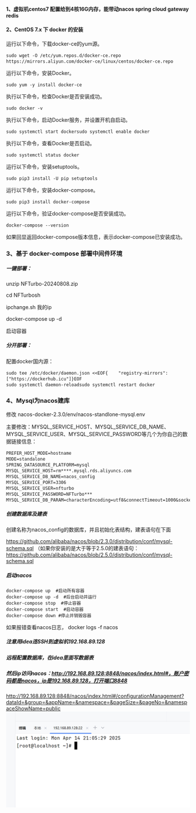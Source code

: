 #### 1、虚拟机centos7  配置给到4核16G内存，能带动nacos  spring cloud gateway redis

#### 2、CentOS 7.x 下     docker 的安装

运行以下命令，下载docker-ce的yum源。 

```
sudo wget -O /etc/yum.repos.d/docker-ce.repo https://mirrors.aliyun.com/docker-ce/linux/centos/docker-ce.repo
```

运行以下命令，安装Docker。 

```
sudo yum -y install docker-ce
```

执行以下命令，检查Docker是否安装成功。 

```
sudo docker -v
```

执行以下命令，启动Docker服务，并设置开机自启动。 

```
sudo systemctl start dockersudo systemctl enable docker
```

执行以下命令，查看Docker是否启动。 

```
sudo systemctl status docker
```

运行以下命令，安装setuptools。 

```
sudo pip3 install -U pip setuptools
```

运行以下命令，安装docker-compose。 

```
sudo pip3 install docker-compose
```

运行以下命令，验证docker-compose是否安装成功。 

```
docker-compose --version
```

如果回显返回docker-compose版本信息，表示docker-compose已安装成功。

### 3、基于 docker-compose 部署中间件环境

##### 一键部署：

unzip NFTurbo-20240808.zip

cd NFTurbosh 

ipchange.sh 我的ip

docker-compose up -d

启动容器

##### 分开部署：

配置docker国内源：

```
sudo tee /etc/docker/daemon.json <<EOF{    "registry-mirrors": ["https://dockerhub.icu"]}EOF
sudo systemctl daemon-reloadsudo systemctl restart docker
```

### 4、Mysql为nacos建库

修改 nacos-docker-2.3.0/env/nacos-standlone-mysql.env

主要修改：MYSQL_SERVICE_HOST、MYSQL_SERVICE_DB_NAME、MYSQL_SERVICE_USER、MYSQL_SERVICE_PASSWORD等几个为你自己的数据链接信息：

```
PREFER_HOST_MODE=hostname
MODE=standalone
SPRING_DATASOURCE_PLATFORM=mysql
MYSQL_SERVICE_HOST=rm****.mysql.rds.aliyuncs.com
MYSQL_SERVICE_DB_NAME=nacos_config
MYSQL_SERVICE_PORT=3306
MYSQL_SERVICE_USER=nfturbo
MYSQL_SERVICE_PASSWORD=NFTurbo***
MYSQL_SERVICE_DB_PARAM=characterEncoding=utf8&connectTimeout=1000&socketTimeout=3000&autoReconnect=true&useUnicode=true&useSSL=false&serverTimezone=Asia/Shanghai&allowPublicKeyRetrieval=true                  
```

##### 创建数据库及建表

创建名称为nacos_config的数据库，并且初始化表结构，建表语句在下面

https://github.com/alibaba/nacos/blob/2.3.0/distribution/conf/mysql-schema.sql  （如果你安装的是大于等于2.5.0的建表语句：https://github.com/alibaba/nacos/blob/2.5.0/distribution/conf/mysql-schema.sql

##### 启动nacos

```
docker-compose up  #启动所有容器
docker-compose up -d  #后台启动并运行
docker-compose stop  #停止容器
docker-compose start  #启动容器
docker-compose down #停止并销毁容器
```

如果报错查看nacos日志， docker logs -f nacos

##### 注意用idea连SSH到虚拟机192.168.89.128

##### 远程配置数据库，在idea里面写数据表

##### 然后ip访问nacos：http://192.168.89.128:8848/nacos/index.html#，账户密码都是nacos，ip是192.168.89.128，打开端口8848

http://192.168.89.128:8848/nacos/index.html#/configurationManagement?dataId=&group=&appName=&namespace=&pageSize=&pageNo=&namespaceShowName=public
![](https://github.com/WeiGuang1214/Study-Notes/blob/master/%E6%95%B0%E5%AD%97%E8%97%8F%E5%93%81%E9%A1%B9%E7%9B%AE%E5%AD%A6%E4%B9%A0%E8%BF%87%E7%A8%8B/%E5%9B%BE%E7%89%87/IDEA%E7%9A%84ssh.png)
